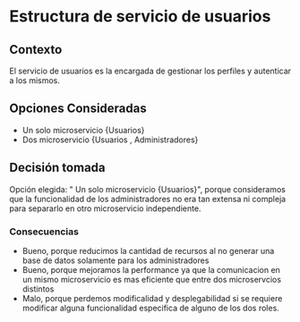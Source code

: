 # Estructura de servicio de usuarios

## Contexto

El servicio de usuarios es la encargada de gestionar los perfiles y autenticar a los mismos.

## Opciones Consideradas

* Un solo microservicio {Usuarios}
* Dos microservicio {Usuarios , Administradores}


## Decisión tomada

Opción elegida: " Un solo microservicio {Usuarios}", porque consideramos que la funcionalidad de los administradores no era tan extensa ni compleja para separarlo en otro microservicio independiente.

### Consecuencias

* Bueno, porque reducimos la cantidad de recursos al no generar una base de datos solamente para los administradores
* Bueno, porque mejoramos la performance ya que la comunicacion en un mismo microservicio es mas eficiente que entre dos microservcios distintos
* Malo, porque perdemos modificalidad y desplegabilidad si se requiere modificar alguna funcionalidad especifica de alguno de los dos roles.
